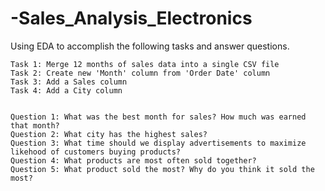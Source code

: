 # -Sales_Analysis_Electronics

Using EDA to accomplish the following tasks and answer questions.

    Task 1: Merge 12 months of sales data into a single CSV file
    Task 2: Create new 'Month' column from 'Order Date' column
    Task 3: Add a Sales column
    Task 4: Add a City column


    Question 1: What was the best month for sales? How much was earned that month?
    Question 2: What city has the highest sales?
    Question 3: What time should we display advertisements to maximize likehood of customers buying products?
    Question 4: What products are most often sold together?
    Question 5: What product sold the most? Why do you think it sold the most?

